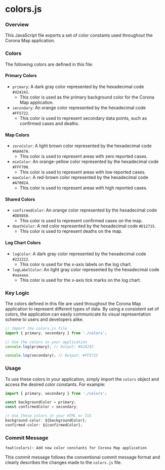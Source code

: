 **colors.js**
================

### Overview

This JavaScript file exports a set of color constants used throughout the Corona Map application.

### Colors

The following colors are defined in this file:

#### Primary Colors

*   `primary`: A dark gray color represented by the hexadecimal code `#424242`.
    *   This color is used as the primary background color for the Corona Map application.
*   `secondary`: An orange color represented by the hexadecimal code `#FF5722`.
    *   This color is used to represent secondary data points, such as confirmed cases and deaths.

#### Map Colors

*   `zeroColor`: A light brown color represented by the hexadecimal code `#AAA67A`.
    *   This color is used to represent areas with zero reported cases.
*   `minColor`: An orange-yellow color represented by the hexadecimal code `#FFF700`.
    *   This color is used to represent areas with low reported cases.
*   `maxColor`: A red-brown color represented by the hexadecimal code `#A70024`.
    *   This color is used to represent areas with high reported cases.

#### Shared Colors

*   `confirmedColor`: An orange color represented by the hexadecimal code `#DD9850`.
    *   This color is used to represent confirmed cases on the map.
*   `deathColor`: A red color represented by the hexadecimal code `#D12715`.
    *   This color is used to represent deaths on the map.

#### Log Chart Colors

*   `logColor`: A dark gray color represented by the hexadecimal code `#222222`.
    *   This color is used for the x-axis labels on the log chart.
*   `logLabelColor`: An light gray color represented by the hexadecimal code `#aaaaaa`.
    *   This color is used for the x-axis tick marks on the log chart.

### Key Logic

The colors defined in this file are used throughout the Corona Map application to represent different types of data. By using a consistent set of colors, the application can easily communicate its visual representation scheme to users and developers alike.

```javascript
// Import the colors.js file
import { primary, secondary } from './colors';

// Use the colors in your application
console.log(primary); // Output: #424242

console.log(secondary); // Output: #FF5722
```

### Usage

To use these colors in your application, simply import the `colors` object and access the desired color constants. For example:

```javascript
import { primary, secondary } from './colors';

const backgroundColor = primary;
const confirmedColor = secondary;

// Use these colors in your HTML or CSS
background-color: ${backgroundColor};
confirmed-color: ${confirmedColor};
```

### Commit Message

`feat(colors): Add new color constants for Corona Map application`

This commit message follows the conventional commit message format and clearly describes the changes made to the `colors.js` file.
